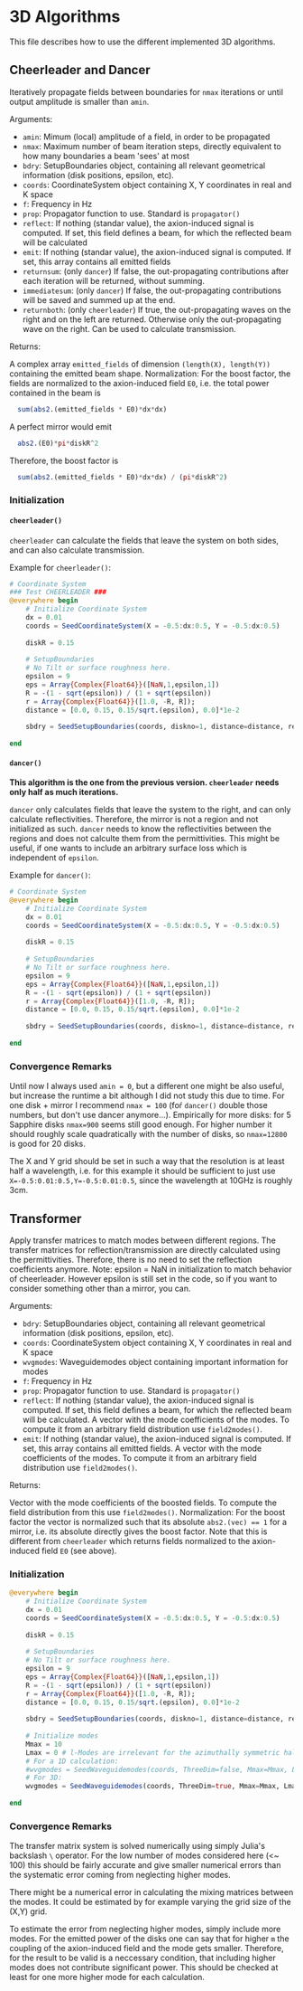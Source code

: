 # 3D Algorithms
This file describes how to use the different implemented 3D algorithms.

## Cheerleader and Dancer
Iteratively propagate fields between boundaries for `nmax` iterations or until output amplitude is smaller than `amin`.

Arguments:
* `amin`:           Mimum (local) amplitude of a field, in order to be propagated
* `nmax`:           Maximum number of beam iteration steps, directly equivalent to how many boundaries a beam 'sees' at most
* `bdry`:           SetupBoundaries object, containing all relevant geometrical information (disk positions, epsilon, etc).
* `coords`:         CoordinateSystem object containing X, Y coordinates in real and K space
* `f`:              Frequency in Hz
* `prop`:           Propagator function to use. Standard is `propagator()`
* `reflect`:        If nothing (standar value), the axion-induced signal is computed.
                    If set, this field defines a beam, for which the reflected beam will be calculated
* `emit`:           If nothing (standar value), the axion-induced signal is computed.
                    If set, this array contains all emitted fields
* `returnsum`:      (only `dancer`) If false, the out-propagating contributions after each iteration will be returned, without summing.
* `immediatesum`:   (only `dancer`) If false, the out-propagating contributions will be saved and summed up at the end.
* `returnboth`:     (only `cheerleader`) If true, the out-propagating waves on the right and on the left are returned. Otherwise only the out-propagating wave on the right. Can be used to calculate transmission.

Returns:

A complex array `emitted_fields` of dimension `(length(X), length(Y))` containing the emitted beam shape.
Normalization: For the boost factor, the fields are normalized to the axion-induced field `E0`, i.e. the total power contained in the beam is
```julia
  sum(abs2.(emitted_fields * E0)*dx*dx)
```
A perfect mirror would emit
```julia
  abs2.(E0)*pi*diskR^2
```
Therefore, the boost factor is
```julia
  sum(abs2.(emitted_fields * E0)*dx*dx) / (pi*diskR^2)
```

### Initialization
#### `cheerleader()`
`cheerleader` can calculate the fields that leave the system on both sides, and can also calculate transmission.

Example for `cheerleader()`:
```julia
# Coordinate System
### Test CHEERLEADER ###
@everywhere begin
    # Initialize Coordinate System
    dx = 0.01
    coords = SeedCoordinateSystem(X = -0.5:dx:0.5, Y = -0.5:dx:0.5)
    
    diskR = 0.15
    
    # SetupBoundaries
    # No Tilt or surface roughness here.
    epsilon = 9
    eps = Array{Complex{Float64}}([NaN,1,epsilon,1])
    R = -(1 - sqrt(epsilon)) / (1 + sqrt(epsilon))
    r = Array{Complex{Float64}}([1.0, -R, R]);
    distance = [0.0, 0.15, 0.15/sqrt.(epsilon), 0.0]*1e-2
    
    sbdry = SeedSetupBoundaries(coords, diskno=1, distance=distance, reflectivities=r, epsilon=eps)
    
end
```

#### `dancer()`
**This algorithm is the one from the previous version. `cheerleader` needs only half as much iterations.**

`dancer` only calculates fields that leave the system to the right, and can only calculate reflectivities. Therefore, the mirror is not a region and not initialized as such.
`dancer` needs to know the reflectivities between the regions and does not calculte them from the permittivities. This might be useful, if one wants to include an arbitrary surface loss which is independent of `epsilon`.

Example for `dancer()`:
```julia
# Coordinate System
@everywhere begin
    # Initialize Coordinate System
    dx = 0.01
    coords = SeedCoordinateSystem(X = -0.5:dx:0.5, Y = -0.5:dx:0.5)
    
    diskR = 0.15
    
    # SetupBoundaries
    # No Tilt or surface roughness here.
    epsilon = 9
    eps = Array{Complex{Float64}}([NaN,1,epsilon,1])
    R = -(1 - sqrt(epsilon)) / (1 + sqrt(epsilon))
    r = Array{Complex{Float64}}([1.0, -R, R]);
    distance = [0.0, 0.15, 0.15/sqrt.(epsilon), 0.0]*1e-2
    
    sbdry = SeedSetupBoundaries(coords, diskno=1, distance=distance, reflectivities=r, epsilon=eps)
    
end
```

### Convergence Remarks
Until now I always used `amin = 0`, but a different one might be also useful, but increase the runtime a bit although I did not study this due to time. For one disk + mirror I recommend ``nmax = 100`` (foŕ `dancer()` double those numbers, but don't use dancer anymore...).
Empirically for more disks: for 5 Sapphire disks ``nmax=900`` seems still good enough. For higher number it should roughly scale quadratically with the number of disks, so ``nmax=12800`` is good for 20 disks.

The X and Y grid should be set in such a way that the resolution is at least half a wavelength, i.e. for this example it should be sufficient to just use ``X=-0.5:0.01:0.5,Y=-0.5:0.01:0.5``, since the wavelength at 10GHz is roughly 3cm.



## Transformer
Apply transfer matrices to match modes between different regions.
The transfer matrices for reflection/transmission are directly calculated using the permittivities. Therefore, there is no need to set the reflection coefficients anymore. Note: epsilon = NaN in initialization to match behavior of cheerleader. However epsilon is still set in the code, so if you want to consider something other than a mirror, you can.

Arguments:
* `bdry`:           SetupBoundaries object, containing all relevant geometrical information (disk positions, epsilon, etc).
* `coords`:         CoordinateSystem object containing X, Y coordinates in real and K space
* `wvgmodes`:       Waveguidemodes object containing important information for modes
* `f`:              Frequency in Hz
* `prop`:           Propagator function to use. Standard is `propagator()`
* `reflect`:        If nothing (standar value), the axion-induced signal is computed.
                    If set, this field defines a beam, for which the reflected beam will be calculated.
                    A vector with the mode coefficients of the modes. To compute it from an arbitrary field distribution use `field2modes()`.
* `emit`:           If nothing (standar value), the axion-induced signal is computed.
                    If set, this array contains all emitted fields.
                    A vector with the mode coefficients of the modes. To compute it from an arbitrary field distribution use `field2modes()`.

Returns:

Vector with the mode coefficients of the boosted fields. To compute the field distribution from this use `field2modes()`.
Normalization: For the boost factor the vector is normalized such that its absolute `abs2.(vec) == 1` for a mirror, i.e. its absolute directly gives the boost factor. Note that this is different from `cheerleader` which returns fields normalized to the axion-induced field `E0` (see above).


### Initialization
```julia
@everywhere begin
    # Initialize Coordinate System
    dx = 0.01
    coords = SeedCoordinateSystem(X = -0.5:dx:0.5, Y = -0.5:dx:0.5)
    
    diskR = 0.15
    
    # SetupBoundaries
    # No Tilt or surface roughness here.
    epsilon = 9
    eps = Array{Complex{Float64}}([NaN,1,epsilon,1])
    R = -(1 - sqrt(epsilon)) / (1 + sqrt(epsilon))
    r = Array{Complex{Float64}}([1.0, -R, R]);
    distance = [0.0, 0.15, 0.15/sqrt.(epsilon), 0.0]*1e-2
    
    sbdry = SeedSetupBoundaries(coords, diskno=1, distance=distance, reflectivities=r, epsilon=eps)
    
    # Initialize modes
    Mmax = 10
    Lmax = 0 # l-Modes are irrelevant for the azimuthally symmetric haloscope
    # For a 1D calculation:
    #wvgmodes = SeedWaveguidemodes(coords, ThreeDim=false, Mmax=Mmax, Lmax=Lmax, diskR=diskR)
    # For 3D:
    wvgmodes = SeedWaveguidemodes(coords, ThreeDim=true, Mmax=Mmax, Lmax=Lmax, diskR=diskR)
    
end
```

### Convergence Remarks
The transfer matrix system is solved numerically using simply Julia's backslash `\` operator. For the low number of modes considered here (<~ 100) this should be fairly accurate and give smaller numerical errors than the systematic error coming from neglecting higher modes.

There might be a numerical error in calculating the mixing matrices between the modes. It could be estimated by for example varying the grid size of the (X,Y) grid.

To estimate the error from neglecting higher modes, simply include more modes. For the emitted power of the disks one can say that for higher `m` the coupling of the axion-induced field and the mode gets smaller. Therefore, for the result to be valid is a neccessary condition, that including higher modes does not contribute significant power. This should be checked at least for one more higher mode for each calculation.
